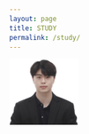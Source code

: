 ```yaml
---
layout: page
title: STUDY
permalink: /study/
---
```


<img src="/assets/img/photo/yu-bin.png" width="25%" height="25%"
     alt="Markdown Monster icon"
     style="float: left;"/>